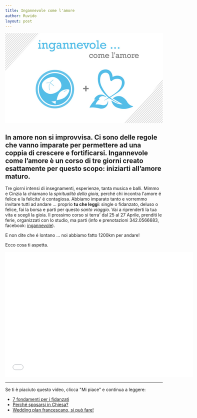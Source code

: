 ```yaml
---
title: Ingannevole come l'amore
author: Ruvido
layout: post
---
```


![](/img/posts/ingannevole-5p2p.jpg)

## In amore non si improvvisa. Ci sono delle regole che vanno imparate per permettere ad una coppia di crescere e fortificarsi. Ingannevole come l’amore è un corso di tre giorni creato esattamente per questo scopo: iniziarti all’amore maturo. 

Tre giorni intensi di insegnamenti, esperienze, tanta musica e balli. Mimmo e Cinzia la chiamano la *spiritualità della gioia*, perché chi incontra l'amore é felice e la felicita' é contagiosa. Abbiamo imparato tanto e vorremmo invitare tutti ad andare ... proprio **tu che leggi**: single o fidanzato, deluso o felice, fai la borsa e parti per questo *santo viaggio*. Vai a riprenderti la tua vita e scegli la gioia. Il prossimo corso si terra' dal 25 al 27 Aprile, prenditi le ferie, organizzati con lo studio, ma parti (info e prenotazioni 342.0566683, facebook: [ingannevole](https://www.facebook.com/ingannevolecomelamore)).

E non dite che é lontano ... noi abbiamo fatto 1200km per andare!

Ecco cosa ti aspetta.


<div class="video">
<iframe width="600" height="400" src="//www.youtube.com/embed/REOgwG7xNWI?vq=hd720" frameborder="0"> </iframe>
</div>



---
Se ti è piaciuto questo video, clicca "Mi piace" e continua a leggere:

- [7 fondamenti per i fidanzati](http://5p2p.it/2013/11/08/sette-pilastri.html)
- [Perché sposarsi in Chiesa?](http://5p2p.it/2013/10/14/sposarsi-in-chiesa.html)
- [Wedding plan francescano, si può fare!](http://5p2p.it/2013/04/24/wedding-plan-francescano.html)
